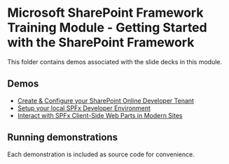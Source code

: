 # Microsoft SharePoint Framework Training Module - Getting Started with the SharePoint Framework

This folder contains demos associated with the slide decks in this module.

## Demos

* [Create & Configure your SharePoint Online Developer Tenant](./01-appcatalog)
* [Setup your local SPFx Developer Environment](./02-setup-env)
* [Interact with SPFx Client-Side Web Parts in Modern Sites](./03-webpart)

## Running demonstrations

Each demonstration is included as source code for convenience.
